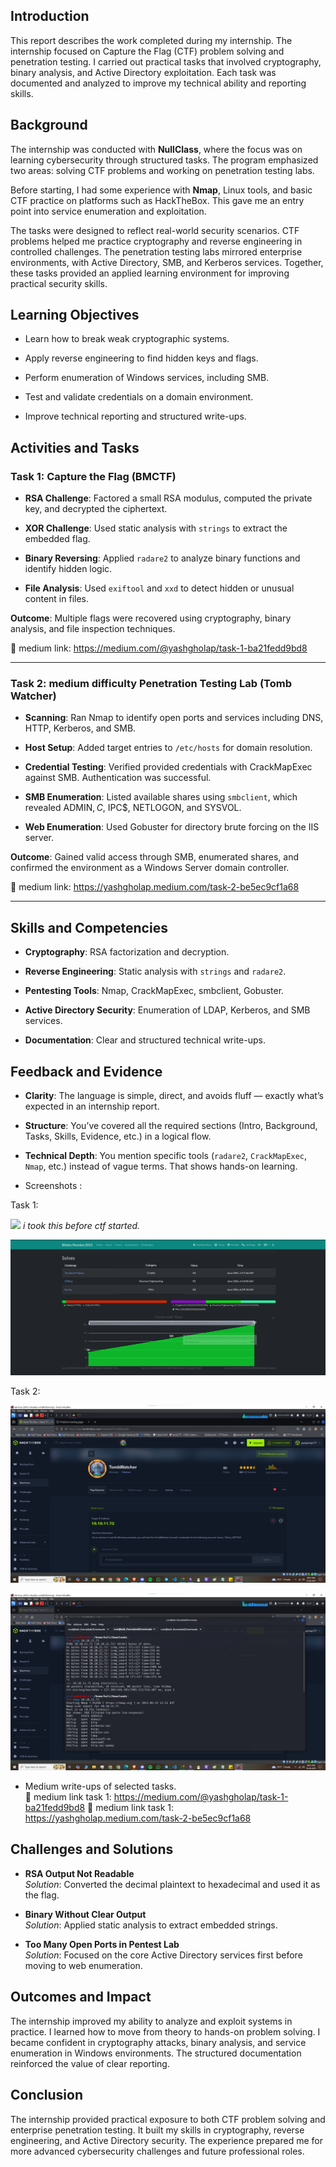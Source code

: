 ## Introduction

This report describes the work completed during my internship. The internship focused on Capture the Flag (CTF) problem solving and penetration testing. I carried out practical tasks that involved cryptography, binary analysis, and Active Directory exploitation. Each task was documented and analyzed to improve my technical ability and reporting skills.

## Background

The internship was conducted with **NullClass**, where the focus was on learning cybersecurity through structured tasks. The program emphasized two areas: solving CTF problems and working on penetration testing labs.

Before starting, I had some experience with **Nmap**, Linux tools, and basic CTF practice on platforms such as HackTheBox. This gave me an entry point into service enumeration and exploitation.

The tasks were designed to reflect real-world security scenarios. CTF problems helped me practice cryptography and reverse engineering in controlled challenges. The penetration testing labs mirrored enterprise environments, with Active Directory, SMB, and Kerberos services. Together, these tasks provided an applied learning environment for improving practical security skills.

## Learning Objectives

- Learn how to break weak cryptographic systems.
    
- Apply reverse engineering to find hidden keys and flags.
    
- Perform enumeration of Windows services, including SMB.
    
- Test and validate credentials on a domain environment.
    
- Improve technical reporting and structured write-ups.
    

## Activities and Tasks

### Task 1: Capture the Flag (BMCTF)

- **RSA Challenge**: Factored a small RSA modulus, computed the private key, and decrypted the ciphertext.
    
- **XOR Challenge**: Used static analysis with `strings` to extract the embedded flag.
    
- **Binary Reversing**: Applied `radare2` to analyze binary functions and identify hidden logic.
    
- **File Analysis**: Used `exiftool` and `xxd` to detect hidden or unusual content in files.


**Outcome**: Multiple flags were recovered using cryptography, binary analysis, and file inspection techniques.

🔗 medium link: https://medium.com/@yashgholap/task-1-ba21fedd9bd8

---

### Task 2: medium difficulty Penetration Testing Lab (Tomb Watcher)

- **Scanning**: Ran Nmap to identify open ports and services including DNS, HTTP, Kerberos, and SMB.
    
- **Host Setup**: Added target entries to `/etc/hosts` for domain resolution.
    
- **Credential Testing**: Verified provided credentials with CrackMapExec against SMB. Authentication was successful.
    
- **SMB Enumeration**: Listed available shares using `smbclient`, which revealed ADMIN$, C$, IPC$, NETLOGON, and SYSVOL.
    
- **Web Enumeration**: Used Gobuster for directory brute forcing on the IIS server.


**Outcome**: Gained valid access through SMB, enumerated shares, and confirmed the environment as a Windows Server domain controller.

🔗 medium link: https://yashgholap.medium.com/task-2-be5ec9cf1a68


---

## Skills and Competencies

- **Cryptography**: RSA factorization and decryption.
    
- **Reverse Engineering**: Static analysis with `strings` and `radare2`.
    
- **Pentesting Tools**: Nmap, CrackMapExec, smbclient, Gobuster.
    
- **Active Directory Security**: Enumeration of LDAP, Kerberos, and SMB services.
    
- **Documentation**: Clear and structured technical write-ups.
    

## Feedback and Evidence

- **Clarity**: The language is simple, direct, and avoids fluff — exactly what’s expected in an internship report.
    
- **Structure**: You’ve covered all the required sections (Intro, Background, Tasks, Skills, Evidence, etc.) in a logical flow.
    
- **Technical Depth**: You mention specific tools (`radare2`, `CrackMapExec`, `Nmap`, etc.) instead of vague terms. That shows hands-on learning.

 - Screenshots :

Task 1:

![](https://miro.medium.com/v2/resize:fit:700/0*NEXfSJdFyYl7wPMC.png)
*i took this before ctf started.*

![](../../_attachments/Pasted%20image%2020250629112800.png)

Task 2:

![](../../_attachments/Pasted%20image%2020250619215120.png)

![](../../_attachments/Pasted%20image%2020250619215158.png)

- Medium write-ups of selected tasks.  
    🔗 medium link task 1: https://medium.com/@yashgholap/task-1-ba21fedd9bd8
    🔗 medium link task 1: https://yashgholap.medium.com/task-2-be5ec9cf1a68

## Challenges and Solutions

- **RSA Output Not Readable**  
    _Solution_: Converted the decimal plaintext to hexadecimal and used it as the flag.
    
- **Binary Without Clear Output**  
    _Solution_: Applied static analysis to extract embedded strings.
    
- **Too Many Open Ports in Pentest Lab**  
    _Solution_: Focused on the core Active Directory services first before moving to web enumeration.

## Outcomes and Impact

The internship improved my ability to analyze and exploit systems in practice. I learned how to move from theory to hands-on problem solving. I became confident in cryptography attacks, binary analysis, and service enumeration in Windows environments. The structured documentation reinforced the value of clear reporting.

## Conclusion

The internship provided practical exposure to both CTF problem solving and enterprise penetration testing. It built my skills in cryptography, reverse engineering, and Active Directory security. The experience prepared me for more advanced cybersecurity challenges and future professional roles.

